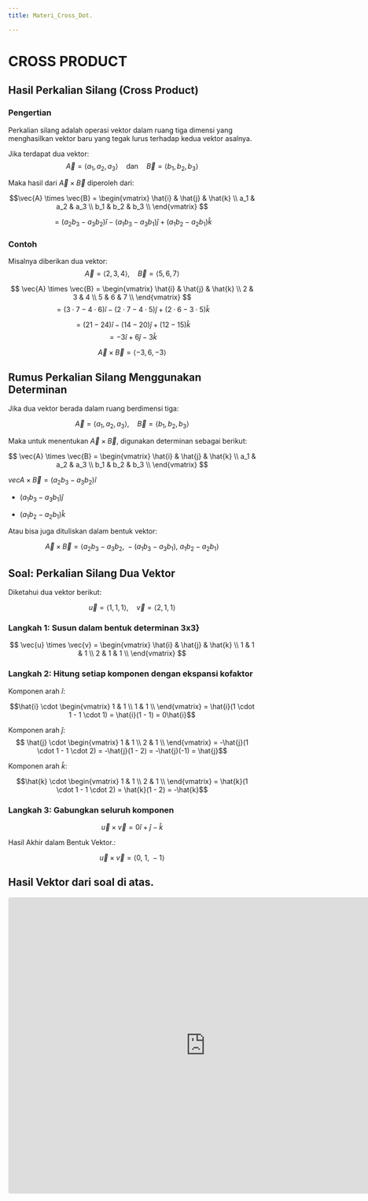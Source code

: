 ```yaml
---
title: Materi_Cross_Dot.

---
```


# CROSS PRODUCT 
## Hasil Perkalian Silang (Cross Product)

### Pengertian
Perkalian silang adalah operasi vektor dalam ruang tiga dimensi yang menghasilkan vektor baru yang tegak lurus terhadap kedua vektor asalnya.

Jika terdapat dua vektor:
$$
\vec{A} = \langle a_1, a_2, a_3 \rangle \quad \text{dan} \quad \vec{B} = \langle b_1, b_2, b_3 \rangle
$$

Maka hasil dari $\vec{A} \times \vec{B}$ diperoleh dari:

$$\vec{A} \times \vec{B} =
\begin{vmatrix}
\hat{i} & \hat{j} & \hat{k} \\
a_1 & a_2 & a_3 \\
b_1 & b_2 & b_3 \\
\end{vmatrix} $$

$$= (a_2 b_3 - a_3 b_2)\hat{i} - (a_1 b_3 - a_3 b_1)\hat{j} + (a_1 b_2 - a_2 b_1)\hat{k}$$

### Contoh

Misalnya diberikan dua vektor:
$$
\vec{A} = \langle 2, 3, 4 \rangle, \quad \vec{B} = \langle 5, 6, 7 \rangle
$$

$$
\vec{A} \times \vec{B} =
\begin{vmatrix}
\hat{i} & \hat{j} & \hat{k} \\
2 & 3 & 4 \\
5 & 6 & 7 \\
\end{vmatrix} $$
$$= (3 \cdot 7 - 4 \cdot 6)\hat{i} - (2 \cdot 7 - 4 \cdot 5)\hat{j} + (2 \cdot 6 - 3 \cdot 5)\hat{k}$$


$$ = (21 - 24)\hat{i} - (14 - 20)\hat{j} + (12 - 15)\hat{k}$$
$$= -3\hat{i} + 6\hat{j} - 3\hat{k}$$


$$
\vec{A} \times \vec{B} = \langle -3, 6, -3 \rangle
$$

## Rumus Perkalian Silang Menggunakan Determinan

Jika dua vektor berada dalam ruang berdimensi tiga:

$$
\vec{A} = \langle a_1, a_2, a_3 \rangle, \quad
\vec{B} = \langle b_1, b_2, b_3 \rangle
$$

Maka untuk menentukan $\vec{A} \times \vec{B}$, digunakan determinan sebagai berikut:

$$
\vec{A} \times \vec{B} =
\begin{vmatrix}
\hat{i} & \hat{j} & \hat{k} \\
a_1 & a_2 & a_3 \\
b_1 & b_2 & b_3 \\
\end{vmatrix}
$$


$vec{A} \times \vec{B} = (a_2 b_3 - a_3 b_2)\hat{i}$
- $(a_1 b_3 - a_3 b_1)\hat{j}$
+ $(a_1 b_2 - a_2 b_1)\hat{k}$


Atau bisa juga dituliskan dalam bentuk vektor:

$$
\vec{A} \times \vec{B} = 
\langle a_2 b_3 - a_3 b_2,\ 
-(a_1 b_3 - a_3 b_1),\ 
a_1 b_2 - a_2 b_1 \rangle
$$

## Soal: Perkalian Silang Dua Vektor

Diketahui dua vektor berikut:

$$
\vec{u} = \langle 1, 1, 1 \rangle, \quad \vec{v} = \langle 2, 1, 1 \rangle
$$

### Langkah 1: Susun dalam bentuk determinan 3x3}

$$ 
\vec{u} \times \vec{v} =
\begin{vmatrix}
\hat{i} & \hat{j} & \hat{k} \\
1 & 1 & 1 \\
2 & 1 & 1 \\
\end{vmatrix}
$$

### Langkah 2: Hitung setiap komponen dengan ekspansi kofaktor

Komponen arah $\hat{i}$:

$$\hat{i} \cdot
\begin{vmatrix}
1 & 1 \\
1 & 1 \\
\end{vmatrix} = \hat{i}(1 \cdot 1 - 1 \cdot 1) = \hat{i}(1 - 1) = 0\hat{i}$$

Komponen arah $\hat{j}$:
$$
\hat{j} \cdot
\begin{vmatrix}
1 & 1 \\
2 & 1 \\
\end{vmatrix} = -\hat{j}(1 \cdot 1 - 1 \cdot 2) = -\hat{j}(1 - 2) = -\hat{j}(-1) = \hat{j}$$

Komponen arah $\hat{k}$:

$$\hat{k} \cdot
\begin{vmatrix}
1 & 1 \\
2 & 1 \\
\end{vmatrix} = \hat{k}(1 \cdot 1 - 1 \cdot 2) = \hat{k}(1 - 2) = -\hat{k}$$

### Langkah 3: Gabungkan seluruh komponen

$$
\vec{u} \times \vec{v} = 0\hat{i} + \hat{j} - \hat{k}
$$

Hasil Akhir dalam Bentuk Vektor.:

$$
\vec{u} \times \vec{v} = \langle 0,\ 1,\ -1 \rangle
$$



## Hasil Vektor dari soal di atas.
<iframe src="https://www.geogebra.org/classic/uupkhszd?embed" width="800" height="600" allowfullscreen style="border: 1px solid #e4e4e4;border-radius: 4px;" frameborder="0"></iframe>